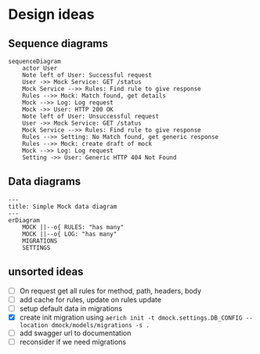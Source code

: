 # Design ideas

## Sequence diagrams

```mermaid
sequenceDiagram
    actor User
    Note left of User: Successful request
    User ->> Mock Service: GET /status
    Mock Service -->> Rules: Find rule to give response
    Rules -->> Mock: Match found, get details
    Mock -->> Log: Log request
    Mock ->> User: HTTP 200 OK
    Note left of User: Unsuccessful request
    User ->> Mock Service: GET /status
    Mock Service -->> Rules: Find rule to give response
    Rules -->> Setting: No Match found, get generic response
    Rules -->> Mock: create draft of mock
    Mock -->> Log: Log request
    Setting ->> User: Generic HTTP 404 Not Found
```

## Data diagrams

```mermaid
---
title: Simple Mock data diagram
---
erDiagram
    MOCK ||--o{ RULES: "has many"
    MOCK ||--o{ LOG: "has many"
    MIGRATIONS
    SETTINGS
```

## unsorted ideas

- [ ] On request get all rules for method, path, headers, body
- [ ] add cache for rules, update on rules update
- [ ] setup default data in migrations
- [x] create init migration using `aerich init -t dmock.settings.DB_CONFIG --location dmock/models/migrations -s .`
- [ ] add swagger url to documentation
- [ ] reconsider if we need migrations